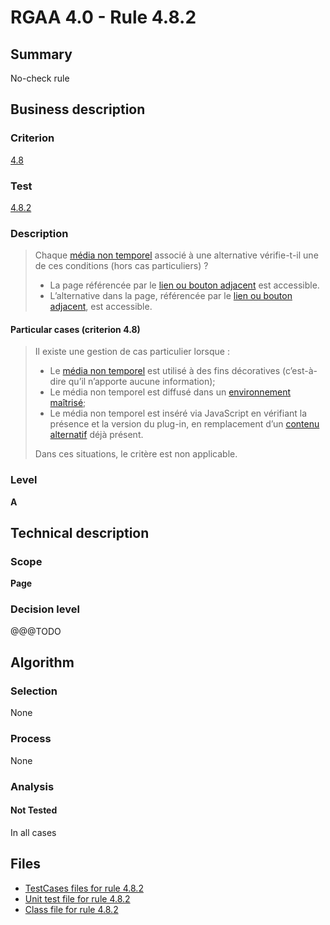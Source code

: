 # RGAA 4.0 - Rule 4.8.2

## Summary

No-check rule

## Business description

### Criterion

[4.8](https://www.numerique.gouv.fr/publications/rgaa-accessibilite/methode/criteres/#crit-4-8)

### Test

[4.8.2](https://www.numerique.gouv.fr/publications/rgaa-accessibilite/methode/criteres/#test-4-8-2)

### Description

> Chaque [média non temporel](https://www.numerique.gouv.fr/publications/rgaa-accessibilite/methode/glossaire/#media-non-temporel) associé à une alternative vérifie-t-il une de ces conditions (hors cas particuliers) ?
> 
> * La page référencée par le [lien ou bouton adjacent](https://www.numerique.gouv.fr/publications/rgaa-accessibilite/methode/glossaire/#lien-ou-bouton-adjacent) est accessible.
> * L’alternative dans la page, référencée par le [lien ou bouton adjacent](https://www.numerique.gouv.fr/publications/rgaa-accessibilite/methode/glossaire/#lien-ou-bouton-adjacent), est accessible.

#### Particular cases (criterion 4.8)

> Il existe une gestion de cas particulier lorsque :
> 
> * Le [média non temporel](https://www.numerique.gouv.fr/publications/rgaa-accessibilite/methode/glossaire/#media-non-temporel) est utilisé à des fins décoratives (c’est-à-dire qu’il n’apporte aucune information);
> * Le média non temporel est diffusé dans un [environnement maîtrisé](https://www.numerique.gouv.fr/publications/rgaa-accessibilite/methode/glossaire/#environnement-maitrise);
> * Le média non temporel est inséré via JavaScript en vérifiant la présence et la version du plug-in, en remplacement d’un [contenu alternatif](https://www.numerique.gouv.fr/publications/rgaa-accessibilite/methode/glossaire/#contenu-alternatif) déjà présent.
> 
> Dans ces situations, le critère est non applicable.

### Level

**A**


## Technical description

### Scope

**Page**

### Decision level

@@@TODO


## Algorithm

### Selection

None

### Process

None

### Analysis

#### Not Tested

In all cases


## Files

- [TestCases files for rule 4.8.2](https://gitlab.com/asqatasun/Asqatasun/-/tree/v5/rules/rules-rgaa4.0/src/test/resources/testcases/rgaa40/Rgaa40Rule040802/)
- [Unit test file for rule 4.8.2](https://gitlab.com/asqatasun/Asqatasun/-/blob/v5/rules/rules-rgaa4.0/src/test/java/org/asqatasun/rules/rgaa40/Rgaa40Rule040802Test.java)
- [Class file for rule 4.8.2](https://gitlab.com/asqatasun/Asqatasun/-/blob/v5/rules/rules-rgaa4.0/src/main/java/org/asqatasun/rules/rgaa40/Rgaa40Rule040802.java)


